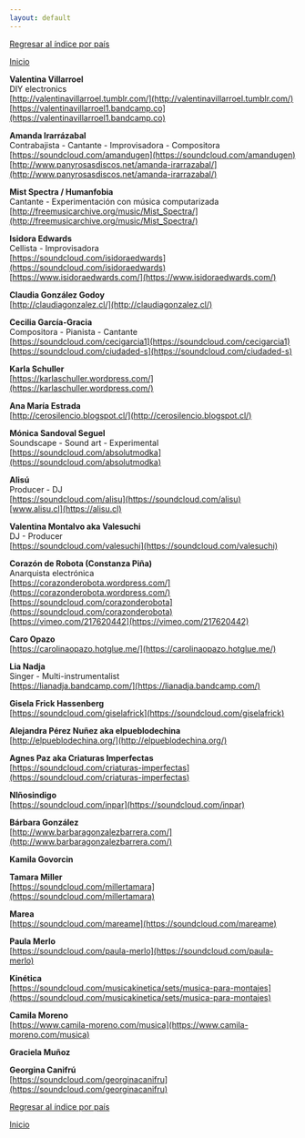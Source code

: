 ```yaml
---
layout: default
---
```


[Regresar al índice por país](./basededatos.html)  

[Inicio](./)  



__Valentina Villarroel__  
DIY electronics  
[http://valentinavillarroel.tumblr.com/](http://valentinavillarroel.tumblr.com/)  
[https://valentinavillarroel1.bandcamp.co](https://valentinavillarroel1.bandcamp.co)  

__Amanda Irarrázabal__  
Contrabajista - Cantante - Improvisadora - Compositora  
[https://soundcloud.com/amandugen](https://soundcloud.com/amandugen)  
[http://www.panyrosasdiscos.net/amanda-irarrazabal/](http://www.panyrosasdiscos.net/amanda-irarrazabal/)  

__Mist Spectra / Humanfobia__  
Cantante - Experimentación con música computarizada  
[http://freemusicarchive.org/music/Mist_Spectra/](http://freemusicarchive.org/music/Mist_Spectra/)  

__Isidora Edwards__  
Cellista - Improvisadora  
[https://soundcloud.com/isidoraedwards](https://soundcloud.com/isidoraedwards)  
[https://www.isidoraedwards.com/](https://www.isidoraedwards.com/)  

__Claudia González Godoy__  
[http://claudiagonzalez.cl/](http://claudiagonzalez.cl/)  

__Cecilia García-Gracia__  
Compositora - Pianista - Cantante  
[https://soundcloud.com/cecigarcia1](https://soundcloud.com/cecigarcia1)  
[https://soundcloud.com/ciudaded-s](https://soundcloud.com/ciudaded-s)  

__Karla Schuller__  
[https://karlaschuller.wordpress.com/](https://karlaschuller.wordpress.com/)  

__Ana María Estrada__  
[http://cerosilencio.blogspot.cl/](http://cerosilencio.blogspot.cl/)  

__Mónica Sandoval Seguel__  
Soundscape - Sound art - Experimental  
[https://soundcloud.com/absolutmodka](https://soundcloud.com/absolutmodka)  

__Alisú__  
Producer - DJ  
[https://soundcloud.com/alisu](https://soundcloud.com/alisu)  
[www.alisu.cl](https://alisu.cl)  

__Valentina Montalvo aka Valesuchi__  
DJ - Producer  
[https://soundcloud.com/valesuchi](https://soundcloud.com/valesuchi)  

__Corazón de Robota (Constanza Piña)__  
Anarquista electrónica  
[https://corazonderobota.wordpress.com/](https://corazonderobota.wordpress.com/)  
[https://soundcloud.com/corazonderobota](https://soundcloud.com/corazonderobota)  
[https://vimeo.com/217620442](https://vimeo.com/217620442)  

__Caro Opazo__  
[https://carolinaopazo.hotglue.me/](https://carolinaopazo.hotglue.me/)  

__Lia Nadja__  
Singer - Multi-instrumentalist  
[https://lianadja.bandcamp.com/](https://lianadja.bandcamp.com/)  

__Gisela Frick Hassenberg__  
[https://soundcloud.com/giselafrick](https://soundcloud.com/giselafrick)  

__Alejandra Pérez Nuñez aka elpueblodechina__  
[http://elpueblodechina.org/](http://elpueblodechina.org/)  

__Agnes Paz aka Criaturas Imperfectas__  
[https://soundcloud.com/criaturas-imperfectas](https://soundcloud.com/criaturas-imperfectas)  

__NIñosindigo__  
[https://soundcloud.com/inpar](https://soundcloud.com/inpar)  

__Bárbara González__  
[http://www.barbaragonzalezbarrera.com/](http://www.barbaragonzalezbarrera.com/)  

__Kamila Govorcin__  

__Tamara Miller__  
[https://soundcloud.com/millertamara](https://soundcloud.com/millertamara)  

__Marea__  
[https://soundcloud.com/mareame](https://soundcloud.com/mareame)  

__Paula Merlo__  
[https://soundcloud.com/paula-merlo](https://soundcloud.com/paula-merlo)  

__Kinética__  
[https://soundcloud.com/musicakinetica/sets/musica-para-montajes](https://soundcloud.com/musicakinetica/sets/musica-para-montajes)  

__Camila Moreno__  
[https://www.camila-moreno.com/musica](https://www.camila-moreno.com/musica)  

__Graciela Muñoz__  

__Georgina Canifrú__  
[https://soundcloud.com/georginacanifru](https://soundcloud.com/georginacanifru)  






[Regresar al índice por país](./basededatos.html)  

[Inicio](./)  
